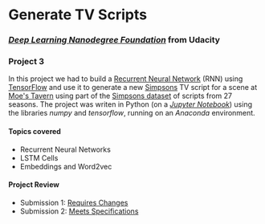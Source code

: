 #  Generate TV Scripts

### [_**Deep Learning Nanodegree Foundation**_](https://www.udacity.com/course/deep-learning-nanodegree-foundation--nd101) from Udacity

### **Project 3**

In this project we had to build a [Recurrent Neural Network](https://en.wikipedia.org/wiki/Recurrent_neural_network) (RNN) using [TensorFlow](https://www.tensorflow.org/) and use it to generate a new [Simpsons](https://en.wikipedia.org/wiki/The_Simpsons) TV script for a scene at [Moe's Tavern](https://simpsonswiki.com/wiki/Moe's_Tavern) using part of the [Simpsons dataset](https://www.kaggle.com/wcukierski/the-simpsons-by-the-data) of scripts from 27 seasons. The project was writen in Python (on a [_Jupyter Notebook_](https://github.com/HaraldoFilho/DLND-tv-script-generation/blob/master/dlnd_tv_script_generation.ipynb)) using the libraries _numpy_ and _tensorflow_, running on an _Anaconda_ environment.

#### Topics covered

- Recurrent Neural Networks
- LSTM Cells
- Embeddings and Word2vec

#### Project Review

- Submission 1: [Requires Changes](https://review.udacity.com/#!/reviews/431750/shared)
- Submission 2: [Meets Specifications](https://review.udacity.com/#!/reviews/433314/shared)

